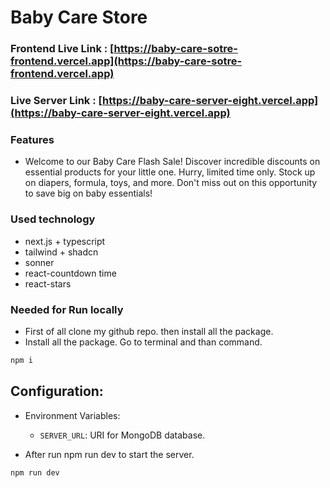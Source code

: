 # Baby Care Store

### Frontend Live Link : [https://baby-care-sotre-frontend.vercel.app](https://baby-care-sotre-frontend.vercel.app)

### Live Server Link : [https://baby-care-server-eight.vercel.app](https://baby-care-server-eight.vercel.app)


### Features

- Welcome to our Baby Care Flash Sale! Discover incredible discounts on essential products for your little one. Hurry, limited time only. Stock up on diapers, formula, toys, and more. Don't miss out on this opportunity to save big on baby essentials!

### Used technology

- next.js + typescript 
- tailwind + shadcn
- sonner
- react-countdown time
- react-stars

### Needed for Run locally

- First of all clone my github repo. then install all the package.
- Install all the package. Go to terminal and than command.


```bash
npm i
```

## Configuration:
- Environment Variables:
  - `SERVER_URL`: URI for MongoDB database.

- After run npm run dev to start the server.

```bash
npm run dev
```
